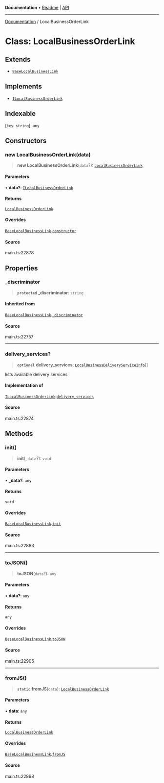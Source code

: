 **Documentation** • [Readme](../README.md) \| [API](../globals.md)

***

[Documentation](../README.md) / LocalBusinessOrderLink

# Class: LocalBusinessOrderLink

## Extends

- [`BaseLocalBusinessLink`](BaseLocalBusinessLink.md)

## Implements

- [`ILocalBusinessOrderLink`](../interfaces/ILocalBusinessOrderLink.md)

## Indexable

 \[`key`: `string`\]: `any`

## Constructors

### new LocalBusinessOrderLink(data)

> **new LocalBusinessOrderLink**(`data`?): [`LocalBusinessOrderLink`](LocalBusinessOrderLink.md)

#### Parameters

• **data?**: [`ILocalBusinessOrderLink`](../interfaces/ILocalBusinessOrderLink.md)

#### Returns

[`LocalBusinessOrderLink`](LocalBusinessOrderLink.md)

#### Overrides

[`BaseLocalBusinessLink`](BaseLocalBusinessLink.md).[`constructor`](BaseLocalBusinessLink.md#constructors)

#### Source

main.ts:22878

## Properties

### \_discriminator

> **`protected`** **\_discriminator**: `string`

#### Inherited from

[`BaseLocalBusinessLink`](BaseLocalBusinessLink.md).[`_discriminator`](BaseLocalBusinessLink.md#_discriminator)

#### Source

main.ts:22757

***

### delivery\_services?

> **`optional`** **delivery\_services**: [`LocalBusinessDeliveryServiceInfo`](LocalBusinessDeliveryServiceInfo.md)[]

lists available delivery services

#### Implementation of

[`ILocalBusinessOrderLink`](../interfaces/ILocalBusinessOrderLink.md).[`delivery_services`](../interfaces/ILocalBusinessOrderLink.md#delivery_services)

#### Source

main.ts:22874

## Methods

### init()

> **init**(`_data`?): `void`

#### Parameters

• **\_data?**: `any`

#### Returns

`void`

#### Overrides

[`BaseLocalBusinessLink`](BaseLocalBusinessLink.md).[`init`](BaseLocalBusinessLink.md#init)

#### Source

main.ts:22883

***

### toJSON()

> **toJSON**(`data`?): `any`

#### Parameters

• **data?**: `any`

#### Returns

`any`

#### Overrides

[`BaseLocalBusinessLink`](BaseLocalBusinessLink.md).[`toJSON`](BaseLocalBusinessLink.md#tojson)

#### Source

main.ts:22905

***

### fromJS()

> **`static`** **fromJS**(`data`): [`LocalBusinessOrderLink`](LocalBusinessOrderLink.md)

#### Parameters

• **data**: `any`

#### Returns

[`LocalBusinessOrderLink`](LocalBusinessOrderLink.md)

#### Overrides

[`BaseLocalBusinessLink`](BaseLocalBusinessLink.md).[`fromJS`](BaseLocalBusinessLink.md#fromjs)

#### Source

main.ts:22898
